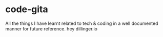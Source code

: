 # code-gita

All the things I have learnt related to tech & coding in a well documented manner for future reference.
hey dillinger.io